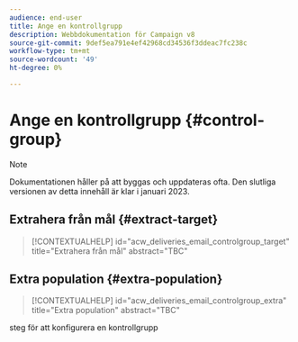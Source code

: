 ```yaml
---
audience: end-user
title: Ange en kontrollgrupp
description: Webbdokumentation för Campaign v8
source-git-commit: 9def5ea791e4ef42968cd34536f3ddeac7fc238c
workflow-type: tm+mt
source-wordcount: '49'
ht-degree: 0%

---
```


# Ange en kontrollgrupp {#control-group}

>[!NOTE]
>
>Dokumentationen håller på att byggas och uppdateras ofta. Den slutliga versionen av detta innehåll är klar i januari 2023.

## Extrahera från mål {#extract-target}

>[!CONTEXTUALHELP]
>id="acw_deliveries_email_controlgroup_target"
>title="Extrahera från mål"
>abstract="TBC"

## Extra population {#extra-population}

>[!CONTEXTUALHELP]
>id="acw_deliveries_email_controlgroup_extra"
>title="Extra population"
>abstract="TBC"

steg för att konfigurera en kontrollgrupp
